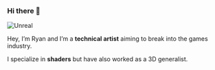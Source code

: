 ### Hi there 👋


<!-- Badge Section -->
![Unreal]({https://img.shields.io/badge/-Unreal%20Engine-313131?style=for-the-badge&logo=unreal-engine&logoColor=white})

Hey, I’m Ryan and I’m a **technical artist** aiming to break into the games industry.

I specialize in **shaders** but have also worked as a 3D generalist.

<!--
  [issues]:    https://github.com/grantwinney/BlogCodeSamples/issues
  [pulls]:     https://github.com/grantwinney/BlogCodeSamples/pulls

<img src="{https://img.shields.io/badge/-Unreal%20Engine-313131?style=for-the-badge&logo=unreal-engine&logoColor=white}" />
!(https://img.shields.io/badge/Unity-100000?style=for-the-badge&logo=unity&logoColor=white)
!(https://img.shields.io/badge/Itch.io-FA5C5C?style=for-the-badge&logo=itchdotio&logoColor=white)
!(https://img.shields.io/badge/Discord-5865F2?style=for-the-badge&logo=discord&logoColor=white)
-->

<!--
**DataIsGone/DataIsGone** is a ✨ _special_ ✨ repository because its `README.md` (this file) appears on your GitHub profile.

Here are some ideas to get you started:

- 🔭 I’m currently working on ...
- 🌱 I’m currently learning ...
- 👯 I’m looking to collaborate on ...
- 🤔 I’m looking for help with ...
- 💬 Ask me about ...
- 📫 How to reach me: ...
- 😄 Pronouns: ...
- ⚡ Fun fact: ...
-->
